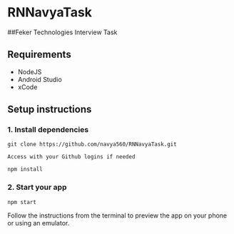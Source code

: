 # RNNavyaTask

##Feker Technologies Interview Task

## Requirements

- NodeJS
- Android Studio
- xCode

## Setup instructions

### 1. Install dependencies

```
git clone https://github.com/navya560/RNNavyaTask.git

Access with your Github logins if needed

npm install
```

### 2. Start your app

```
npm start
```

Follow the instructions from the terminal to preview the app on your phone or using an emulator.

